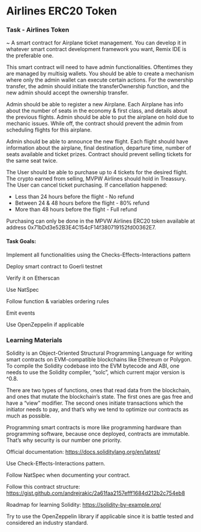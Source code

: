 # Airlines ERC20 Token

### Task - Airlines Token

~ A smart contract for Airplane ticket management. You can develop it in whatever smart contract development framework you want, Remix IDE is the preferable one.

This smart contract will need to have admin functionalities. Oftentimes they are managed by multisig wallets. You should be able to create a mechanism where only the admin wallet can execute certain actions. For the ownership transfer, the admin should initiate the transferOwnership function, and the new admin should accept the ownership transfer.

Admin should be able to register a new Airplane. Each Airplane has info about the number of seats in the economy & first class, and details about the previous flights. Admin should be able to put the airplane on hold due to mechanic issues. While off, the contract should prevent the admin from scheduling flights for this airplane.

Admin should be able to announce the new flight. Each flight should have information about the airplane, final destination, departure time, number of seats available and ticket prizes. Contract should prevent selling tickets for the same seat twice.

The User should be able to purchase up to 4 tickets for the desired flight. The crypto earned from selling, MVPW Airlines should hold in Treassury. The User can cancel ticket purchasing. If cancellation happened:

- Less than 24 hours before the flight - No refund
- Between 24 & 48 hours before the flight - 80% refund
- More than 48 hours before the flight - Full refund

Purchasing can only be done in the MPVW Airlines ERC20 token available at address 0x71bDd3e52B3E4C154cF14f380719152fd00362E7.

#### Task Goals:

Implement all functionalities using the Checks-Effects-Interactions pattern

Deploy smart contract to Goerli testnet

Verify it on Etherscan

Use NatSpec

Follow function & variables ordering rules

Emit events

Use OpenZeppelin if applicable

### Learning Materials

Solidity is an Object-Oriented Structural Programming Language for writing smart contracts on EVM-compatible blockchains like Ethereum or Polygon. To compile the Solidity codebase into the EVM bytecode and ABI, one needs to use the Solidity compiler, “solc”, which current major version is ^0.8.

There are two types of functions, ones that read data from the blockchain, and ones that mutate the blockchain’s state. The first ones are gas free and have a “view” modifier. The second ones initiate transactions which the initiator needs to pay, and that’s why we tend to optimize our contracts as much as possible.

Programming smart contracts is more like programming hardware than programming software, because once deployed, contracts are immutable. That’s why security is our number one priority.

Official documentation: https://docs.soliditylang.org/en/latest/

Use Check-Effects-Interactions pattern.

Follow NatSpec when documenting your contract.

Follow this contract structure: https://gist.github.com/andrejrakic/2a61faa2157efff1684d212b2c754eb8

Roadmap for learning Solidity: https://solidity-by-example.org/

Try to use the OpenZeppelin library if applicable since it is battle tested and considered an industry standard.
